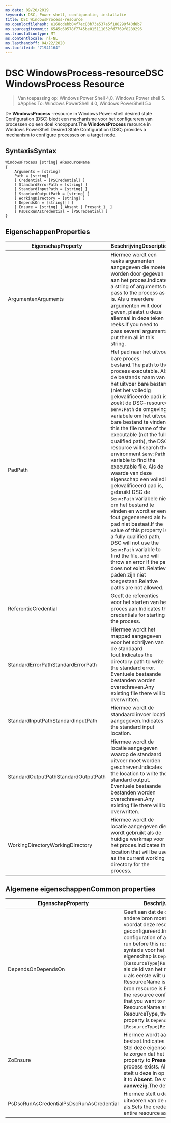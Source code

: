 ```yaml
---
ms.date: 09/20/2019
keywords: DSC, Power shell, configuratie, installatie
title: DSC WindowsProcess-resource
ms.openlocfilehash: e168cdebb04f7ec83b73a537a5f188299f40d8b7
ms.sourcegitcommit: 6545c60578f7745be015111052fd7769f8289296
ms.translationtype: MT
ms.contentlocale: nl-NL
ms.lasthandoff: 04/22/2020
ms.locfileid: "71941164"
---
```

# <a name="dsc-windowsprocess-resource"></a><span data-ttu-id="0c1ec-103">DSC WindowsProcess-resource</span><span class="sxs-lookup"><span data-stu-id="0c1ec-103">DSC WindowsProcess Resource</span></span>

> <span data-ttu-id="0c1ec-104">Van toepassing op: Windows Power Shell 4,0, Windows Power shell 5. x</span><span class="sxs-lookup"><span data-stu-id="0c1ec-104">Applies To: Windows PowerShell 4.0, Windows PowerShell 5.x</span></span>

<span data-ttu-id="0c1ec-105">De **WindowsProcess** -resource in Windows Power shell desired state Configuration (DSC) biedt een mechanisme voor het configureren van processen op een doel knooppunt.</span><span class="sxs-lookup"><span data-stu-id="0c1ec-105">The **WindowsProcess** resource in Windows PowerShell Desired State Configuration (DSC) provides a mechanism to configure processes on a target node.</span></span>

## <a name="syntax"></a><span data-ttu-id="0c1ec-106">Syntaxis</span><span class="sxs-lookup"><span data-stu-id="0c1ec-106">Syntax</span></span>

```Syntax
WindowsProcess [string] #ResourceName
{
    Arguments = [string]
    Path = [string]
    [ Credential = [PSCredential] ]
    [ StandardErrorPath = [string] ]
    [ StandardInputPath = [string] ]
    [ StandardOutputPath = [string] ]
    [ WorkingDirectory = [string] ]
    [ DependsOn = [string[]] ]
    [ Ensure = [string] { Absent | Present }  ]
    [ PsDscRunAsCredential = [PSCredential] ]
}
```

## <a name="properties"></a><span data-ttu-id="0c1ec-107">Eigenschappen</span><span class="sxs-lookup"><span data-stu-id="0c1ec-107">Properties</span></span>

|<span data-ttu-id="0c1ec-108">Eigenschap</span><span class="sxs-lookup"><span data-stu-id="0c1ec-108">Property</span></span> |<span data-ttu-id="0c1ec-109">Beschrijving</span><span class="sxs-lookup"><span data-stu-id="0c1ec-109">Description</span></span> |
|---|---|
|<span data-ttu-id="0c1ec-110">Argumenten</span><span class="sxs-lookup"><span data-stu-id="0c1ec-110">Arguments</span></span> |<span data-ttu-id="0c1ec-111">Hiermee wordt een reeks argumenten aangegeven die moeten worden door gegeven aan het proces.</span><span class="sxs-lookup"><span data-stu-id="0c1ec-111">Indicates a string of arguments to pass to the process as-is.</span></span> <span data-ttu-id="0c1ec-112">Als u meerdere argumenten wilt door geven, plaatst u deze allemaal in deze teken reeks.</span><span class="sxs-lookup"><span data-stu-id="0c1ec-112">If you need to pass several arguments, put them all in this string.</span></span> |
|<span data-ttu-id="0c1ec-113">Pad</span><span class="sxs-lookup"><span data-stu-id="0c1ec-113">Path</span></span> |<span data-ttu-id="0c1ec-114">Het pad naar het uitvoer bare proces bestand.</span><span class="sxs-lookup"><span data-stu-id="0c1ec-114">The path to the process executable.</span></span> <span data-ttu-id="0c1ec-115">Als de bestands naam van het uitvoer bare bestand (niet het volledig gekwalificeerde pad) is, zoekt de DSC-resource `$env:Path` de omgevings variabele om het uitvoer bare bestand te vinden.</span><span class="sxs-lookup"><span data-stu-id="0c1ec-115">If this the file name of the executable (not the fully qualified path), the DSC resource will search the environment `$env:Path` variable to find the executable file.</span></span> <span data-ttu-id="0c1ec-116">Als de waarde van deze eigenschap een volledig gekwalificeerd pad is, gebruikt DSC de `$env:Path` variabele niet om het bestand te vinden en wordt er een fout gegenereerd als het pad niet bestaat.</span><span class="sxs-lookup"><span data-stu-id="0c1ec-116">If the value of this property is a fully qualified path, DSC will not use the `$env:Path` variable to find the file, and will throw an error if the path does not exist.</span></span> <span data-ttu-id="0c1ec-117">Relatieve paden zijn niet toegestaan.</span><span class="sxs-lookup"><span data-stu-id="0c1ec-117">Relative paths are not allowed.</span></span> |
|<span data-ttu-id="0c1ec-118">Referentie</span><span class="sxs-lookup"><span data-stu-id="0c1ec-118">Credential</span></span> |<span data-ttu-id="0c1ec-119">Geeft de referenties voor het starten van het proces aan.</span><span class="sxs-lookup"><span data-stu-id="0c1ec-119">Indicates the credentials for starting the process.</span></span> |
|<span data-ttu-id="0c1ec-120">StandardErrorPath</span><span class="sxs-lookup"><span data-stu-id="0c1ec-120">StandardErrorPath</span></span> |<span data-ttu-id="0c1ec-121">Hiermee wordt het mappad aangegeven voor het schrijven van de standaard fout.</span><span class="sxs-lookup"><span data-stu-id="0c1ec-121">Indicates the directory path to write the standard error.</span></span> <span data-ttu-id="0c1ec-122">Eventuele bestaande bestanden worden overschreven.</span><span class="sxs-lookup"><span data-stu-id="0c1ec-122">Any existing file there will be overwritten.</span></span> |
|<span data-ttu-id="0c1ec-123">StandardInputPath</span><span class="sxs-lookup"><span data-stu-id="0c1ec-123">StandardInputPath</span></span> |<span data-ttu-id="0c1ec-124">Hiermee wordt de standaard invoer locatie aangegeven.</span><span class="sxs-lookup"><span data-stu-id="0c1ec-124">Indicates the standard input location.</span></span> |
|<span data-ttu-id="0c1ec-125">StandardOutputPath</span><span class="sxs-lookup"><span data-stu-id="0c1ec-125">StandardOutputPath</span></span> |<span data-ttu-id="0c1ec-126">Hiermee wordt de locatie aangegeven waarop de standaard uitvoer moet worden geschreven.</span><span class="sxs-lookup"><span data-stu-id="0c1ec-126">Indicates the location to write the standard output.</span></span> <span data-ttu-id="0c1ec-127">Eventuele bestaande bestanden worden overschreven.</span><span class="sxs-lookup"><span data-stu-id="0c1ec-127">Any existing file there will be overwritten.</span></span> |
|<span data-ttu-id="0c1ec-128">WorkingDirectory</span><span class="sxs-lookup"><span data-stu-id="0c1ec-128">WorkingDirectory</span></span> |<span data-ttu-id="0c1ec-129">Hiermee wordt de locatie aangegeven die wordt gebruikt als de huidige werkmap voor het proces.</span><span class="sxs-lookup"><span data-stu-id="0c1ec-129">Indicates the location that will be used as the current working directory for the process.</span></span> |

## <a name="common-properties"></a><span data-ttu-id="0c1ec-130">Algemene eigenschappen</span><span class="sxs-lookup"><span data-stu-id="0c1ec-130">Common properties</span></span>

|<span data-ttu-id="0c1ec-131">Eigenschap</span><span class="sxs-lookup"><span data-stu-id="0c1ec-131">Property</span></span> |<span data-ttu-id="0c1ec-132">Beschrijving</span><span class="sxs-lookup"><span data-stu-id="0c1ec-132">Description</span></span> |
|---|---|
|<span data-ttu-id="0c1ec-133">DependsOn</span><span class="sxs-lookup"><span data-stu-id="0c1ec-133">DependsOn</span></span> |<span data-ttu-id="0c1ec-134">Geeft aan dat de configuratie van een andere bron moet worden uitgevoerd voordat deze resource wordt geconfigureerd.</span><span class="sxs-lookup"><span data-stu-id="0c1ec-134">Indicates that the configuration of another resource must run before this resource is configured.</span></span> <span data-ttu-id="0c1ec-135">De syntaxis voor het gebruik van deze eigenschap is `DependsOn = "[ResourceType]ResourceName"`bijvoorbeeld als de id van het resource-script blok dat u als eerste wilt uitvoeren, de naam ResourceName is en het type van de bron resource is.</span><span class="sxs-lookup"><span data-stu-id="0c1ec-135">For example, if the ID of the resource configuration script block that you want to run first is ResourceName and its type is ResourceType, the syntax for using this property is `DependsOn = "[ResourceType]ResourceName"`.</span></span> |
|<span data-ttu-id="0c1ec-136">Zo</span><span class="sxs-lookup"><span data-stu-id="0c1ec-136">Ensure</span></span> |<span data-ttu-id="0c1ec-137">Hiermee wordt aangegeven of het proces bestaat.</span><span class="sxs-lookup"><span data-stu-id="0c1ec-137">Indicates if the process exists.</span></span> <span data-ttu-id="0c1ec-138">Stel deze eigenschap in op **aanwezig** om te zorgen dat het proces bestaat.</span><span class="sxs-lookup"><span data-stu-id="0c1ec-138">Set this property to **Present** to ensure that the process exists.</span></span> <span data-ttu-id="0c1ec-139">Als dat niet het geval is, stelt u deze in op **afwezig**.</span><span class="sxs-lookup"><span data-stu-id="0c1ec-139">Otherwise, set it to **Absent**.</span></span> <span data-ttu-id="0c1ec-140">De standaard waarde is **aanwezig**.</span><span class="sxs-lookup"><span data-stu-id="0c1ec-140">The default value is **Present**.</span></span> |
|<span data-ttu-id="0c1ec-141">PsDscRunAsCredential</span><span class="sxs-lookup"><span data-stu-id="0c1ec-141">PsDscRunAsCredential</span></span> |<span data-ttu-id="0c1ec-142">Hiermee stelt u de referentie in voor het uitvoeren van de gehele resource als.</span><span class="sxs-lookup"><span data-stu-id="0c1ec-142">Sets the credential for running the entire resource as.</span></span> |